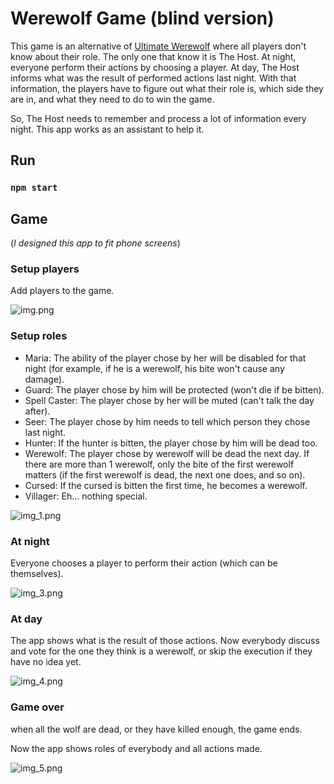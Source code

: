 # Werewolf Game (blind version)
This game is an alternative of [Ultimate Werewolf](https://en.wikipedia.org/wiki/Ultimate_Werewolf) 
where all players don't know about their role. The only one that know it is The Host. 
At night, everyone perform their actions by choosing a player. At day, The Host informs what was the result of performed actions last night. 
With that information, the players have to figure out what their role is, which
side they are in, and what they need to do to win the game.

So, The Host needs to remember and process a lot of information every night. This app works as
an assistant to help it. 

## Run
### `npm start`


## Game
(_I designed this app to fit phone screens_)


### Setup players
Add players to the game.

![img.png](img.png)


### Setup roles

- Maria: The ability of the player chose by her will be disabled for that night (for example, if he is a werewolf, his bite won't cause any damage).
- Guard: The player chose by him will be protected (won't die if be bitten).
- Spell Caster: The player chose by her will be muted (can't talk the day after).
- Seer: The player chose by him needs to tell which person they chose last night.
- Hunter: If the hunter is bitten, the player chose by him will be dead too.
- Werewolf: The player chose by werewolf will be dead the next day. If there are more than 1 werewolf, 
only the bite of the first werewolf matters (if the first werewolf is dead, the next one does, and so on).
- Cursed: If the cursed is bitten the first time, he becomes a werewolf.
- Villager: Eh... nothing special.

![img_1.png](img_1.png)


### At night
Everyone chooses a player to perform their action (which can be themselves).

![img_3.png](img_3.png)


### At day
The app shows what is the result of those actions. Now everybody discuss and vote for the one they think is a werewolf, or skip the execution if they have no idea yet.

![img_4.png](img_4.png)


### Game over
when all the wolf are dead, or they have killed enough, the game ends.

Now the app shows roles of everybody and all actions made.

![img_5.png](img_5.png)